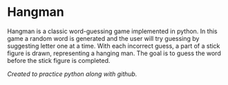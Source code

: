 # Hangman

Hangman is a classic word-guessing game implemented in python. In this game a random word is generated
and the user will try guessing by suggesting letter one at a time. With each incorrect guess, a part of a stick figure 
is drawn, representing a hanging man. The goal is to guess the word before the stick figure is completed.

*Created to practice python along with github.*


